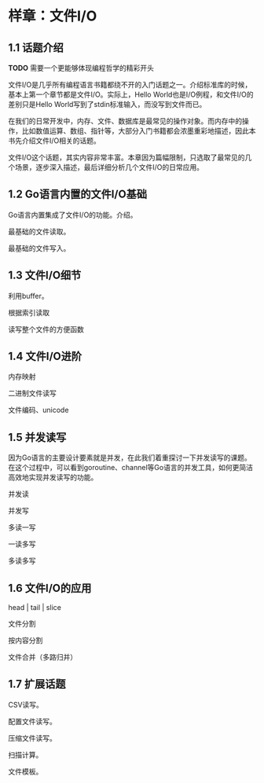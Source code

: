 # 样章：文件I/O


## 1.1 话题介绍

**TODO** 需要一个更能够体现编程哲学的精彩开头

文件I/O是几乎所有编程语言书籍都绕不开的入门话题之一。介绍标准库的时候，基本上第一个章节都是文件I/O。实际上，Hello World也是I/O例程，和文件I/O的差别只是Hello World写到了stdin标准输入，而没写到文件而已。

在我们的日常开发中，内存、文件、数据库是最常见的操作对象。而内存中的操作，比如数值运算、数组、指针等，大部分入门书籍都会浓墨重彩地描述，因此本书先介绍文件I/O相关的话题。

文件I/O这个话题，其实内容非常丰富。本章因为篇幅限制，只选取了最常见的几个场景，逐步深入描述，最后详细分析几个文件I/O的日常应用。

## 1.2 Go语言内置的文件I/O基础

Go语言内置集成了文件I/O的功能。介绍。

最基础的文件读取。

最基础的文件写入。

## 1.3 文件I/O细节

利用buffer。

根据索引读取

读写整个文件的方便函数

## 1.4 文件I/O进阶

内存映射

二进制文件读写

文件编码、unicode

## 1.5 并发读写

因为Go语言的主要设计要素就是并发，在此我们着重探讨一下并发读写的课题。在这个过程中，可以看到goroutine、channel等Go语言的并发工具，如何更简洁高效地实现并发读写的功能。

并发读

并发写

多读一写

一读多写

多读多写

## 1.6 文件I/O的应用

head | tail | slice

文件分割

按内容分割

文件合并（多路归并）

## 1.7 扩展话题

CSV读写。

配置文件读写。

压缩文件读写。

扫描计算。

文件模板。